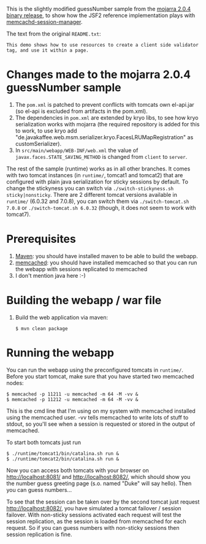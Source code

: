 This is the slightly modified guessNumber sample from the [mojarra 2.0.4 binary release](http://javaserverfaces.java.net/download.html), to show how the JSF2 reference implementation plays with [memcachd-session-manager](http://code.google.com/p/memcached-session-manager).

The text from the original `README.txt`:

    This demo shows how to use resources to create a client side validator tag, and use it within a page.

# Changes made to the mojarra 2.0.4 guessNumber sample
1. The `pom.xml` is patched to prevent conflicts with tomcats own el-api.jar (so el-api is excluded from artifacts in the pom.xml).
2. The dependencies in `pom.xml` are extended by kryo libs, to see how kryo serialization works with mojarra (the required repository is added for this to work, to use kryo add "de.javakaffee.web.msm.serializer.kryo.FacesLRUMapRegistration" as customSerializer).
3. In `src/main/webapp/WEB-INF/web.xml` the value of `javax.faces.STATE_SAVING_METHOD` is changed from `client` to `server`.

The rest of the sample (runtime) works as in all other branches. It comes with two tomcat instances (in `runtime/`, tomcat1 and tomcat2) that are configured with plain java serialization for sticky sessions by default.
To change the stickyness you can switch via `./switch-stickyness.sh sticky|nonsticky`.
There are 2 different tomcat versions available in `runtime/` (6.0.32 and 7.0.8), you can switch them via `./switch-tomcat.sh 7.0.8` or `./switch-tomcat.sh 6.0.32` (though, it does not seem to work with tomcat7).

# Prerequisites
1. [Maven](http://maven.apache.org): you should have installed maven to be able to build the webapp.
2. [memcached](http://memcached.org): you should have installed memcached so that you can run the webapp with sessions replicated to memcached
3. I don't mention java here :-)

# Building the webapp / war file
1. Build the web application via maven:

    `$ mvn clean package`

# Running the webapp
You can run the webapp using the preconfigured tomcats in `runtime/`. Before you start tomcat, make sure that you have started two memcached nodes:

    $ memcached -p 11211 -u memcached -m 64 -M -vv &
    $ memcached -p 11212 -u memcached -m 64 -M -vv &

This is the cmd line that I'm using on my system with memcached installed using the memcached user. -vv tells memcached to write lots of stuff to stdout, so you'll see when a session is requested or stored in the output of memcached.

To start both tomcats just run

    $ ./runtime/tomcat1/bin/catalina.sh run &
    $ ./runtime/tomcat2/bin/catalina.sh run &

Now you can access both tomcats with your browser on [http://localhost:8081/](http://localhost:8081/) and [http://localhost:8082/](http://localhost:8082/), which should show you the number guess greeting page (s.o. named "Duke" will say hello). Then you can guess numbers...

To see that the session can be taken over by the second tomcat just request [http://localhost:8082/](http://localhost:8082/), you have simulated a tomcat failover / session failover.
With non-sticky sessions activated each request will test the session replication, as the session is loaded from memcached for each request. So if you can guess numbers with non-sticky sessions then session replication is fine.
